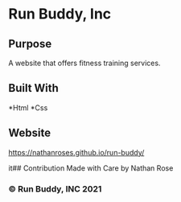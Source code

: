 # Run Buddy, Inc

## Purpose
A website that offers fitness training services.

## Built With
*Html
*Css

## Website
https://nathanroses.github.io/run-buddy/

it## Contribution
Made with Care by Nathan Rose

### &copy; Run Buddy, INC 2021
